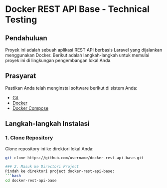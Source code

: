 # Docker REST API Base - Technical Testing

## Pendahuluan
Proyek ini adalah sebuah aplikasi REST API berbasis Laravel yang dijalankan menggunakan Docker. Berikut adalah langkah-langkah untuk memulai proyek ini di lingkungan pengembangan lokal Anda.

## Prasyarat
Pastikan Anda telah menginstal software berikut di sistem Anda:
- [Git](https://git-scm.com/)
- [Docker](https://www.docker.com/)
- [Docker Compose](https://docs.docker.com/compose/install/)

## Langkah-langkah Instalasi

### 1. Clone Repository
Clone repository ini ke direktori lokal Anda:
```bash
git clone https://github.com/username/docker-rest-api-base.git

### 2. Masuk ke Directori Project
Pindah ke direktori project docker-rest-api-base:
```bash
cd docker-rest-api-base